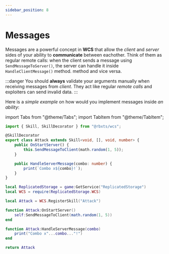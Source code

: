 ```yaml
---
sidebar_position: 8
---
```


# Messages

Messages are a powerful concept in **WCS** that allow the *client* and *server* sides of your ability to **communicate** between eachother.
Think of them as regular remote calls: when the client sends a message using `SendMessageToServer()`, the server can handle it inside `HandleClientMessage()` method.
method and vice versa.

:::danger
You should **always** validate your arguments manually when receiving messages from *client*. They act like regular *remote calls* and exploiters can send invalid data.
:::

Here is a *simple example* on how would you implement messages inside *an ability*:

import Tabs from "@theme/Tabs";
import TabItem from "@theme/TabItem";

<Tabs groupId="languages">
<TabItem value="TypeScript" default>

```ts title="attack.ts" showLineNumbers
import { Skill, SkillDecorator } from "@rbxts/wcs";

@SkillDecorator
export class Attack extends Skill<void, [], void, number> {
	public OnStartServer() {
		this.SendMessageToClient(math.random(1, 5));
	}

	public HandleServerMessage(combo: number) {
		print(`Combo x${combo}!`);
	}
}
```

</TabItem>
<TabItem value="Luau">

```lua title="attack.lua" showLineNumbers
local ReplicatedStorage = game:GetService("ReplicatedStorage")
local WCS = require(ReplicatedStorage.WCS)

local Attack = WCS.RegisterSkill("Attack")

function Attack:OnStartServer()
	self:SendMessageToClient(math.random(1, 5))
end

function Attack:HandleServerMessage(combo)
	print("Combo x"...combo..."!")
end

return Attack
```

</TabItem>
</Tabs>